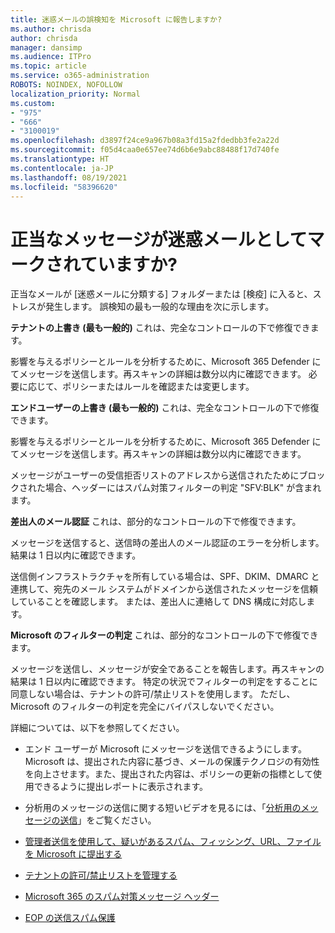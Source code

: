 ```yaml
---
title: 迷惑メールの誤検知を Microsoft に報告しますか?
ms.author: chrisda
author: chrisda
manager: dansimp
ms.audience: ITPro
ms.topic: article
ms.service: o365-administration
ROBOTS: NOINDEX, NOFOLLOW
localization_priority: Normal
ms.custom:
- "975"
- "666"
- "3100019"
ms.openlocfilehash: d3897f24ce9a967b08a3fd15a2fdedbb3fe2a22d
ms.sourcegitcommit: f05d4caa0e657ee74d6b6e9abc88488f17d740fe
ms.translationtype: HT
ms.contentlocale: ja-JP
ms.lasthandoff: 08/19/2021
ms.locfileid: "58396620"
---
```

# <a name="do-you-have-legitimate-messages-being-marked-as-spam"></a>正当なメッセージが迷惑メールとしてマークされていますか?

正当なメールが [迷惑メールに分類する] フォルダーまたは [検疫] に入ると、ストレスが発生します。 誤検知の最も一般的な理由を次に示します。

**テナントの上書き (最も一般的)** これは、完全なコントロールの下で修復できます。

影響を与えるポリシーとルールを分析するために、Microsoft 365 Defender にてメッセージを送信します。再スキャンの詳細は数分以内に確認できます。
必要に応じて、ポリシーまたはルールを確認または変更します。 

**エンドユーザーの上書き (最も一般的)** これは、完全なコントロールの下で修復できます。 

影響を与えるポリシーとルールを分析するために、Microsoft 365 Defender にてメッセージを送信します。再スキャンの詳細は数分以内に確認できます。 

メッセージがユーザーの受信拒否リストのアドレスから送信されたためにブロックされた場合、ヘッダーにはスパム対策フィルターの判定 "SFV:BLK" が含まれます。

**差出人のメール認証** これは、部分的なコントロールの下で修復できます。

メッセージを送信すると、送信時の差出人のメール認証のエラーを分析します。結果は 1 日以内に確認できます。 

送信側インフラストラクチャを所有している場合は、SPF、DKIM、DMARC と連携して、宛先のメール システムがドメインから送信されたメッセージを信頼していることを確認します。 または、差出人に連絡して DNS 構成に対応します。

**Microsoft のフィルターの判定** これは、部分的なコントロールの下で修復できます。

メッセージを送信し、メッセージが安全であることを報告します。再スキャンの結果は 1 日以内に確認できます。 特定の状況でフィルターの判定をすることに同意しない場合は、テナントの許可/禁止リストを使用します。 ただし、Microsoft のフィルターの判定を完全にバイパスしないでください。 

詳細については、以下を参照してください。

- エンド ユーザーが Microsoft にメッセージを送信できるようにします。 Microsoft は、提出された内容に基づき、メールの保護テクノロジの有効性を向上させます。また、提出された内容は、ポリシーの更新の指標として使用できるように提出レポートに表示されます。 

- 分析用のメッセージの送信に関する短いビデオを見るには、「[分析用のメッセージの送信](https://go.microsoft.com/fwlink/?linkid=2166435)」をご覧ください。

- [管理者送信を使用して、疑いがあるスパム、フィッシング、URL、ファイルを Microsoft に提出する](https://docs.microsoft.com/microsoft-365/security/office-365-security/admin-submission)

- [テナントの許可/禁止リストを管理する](https://docs.microsoft.com/microsoft-365/security/office-365-security/tenant-allow-block-list)

- [Microsoft 365 のスパム対策メッセージ ヘッダー](https://docs.microsoft.com/microsoft-365/security/office-365-security/anti-spam-message-headers)

- [EOP の送信スパム保護](https://docs.microsoft.com/microsoft-365/security/office-365-security/outbound-spam-controls)